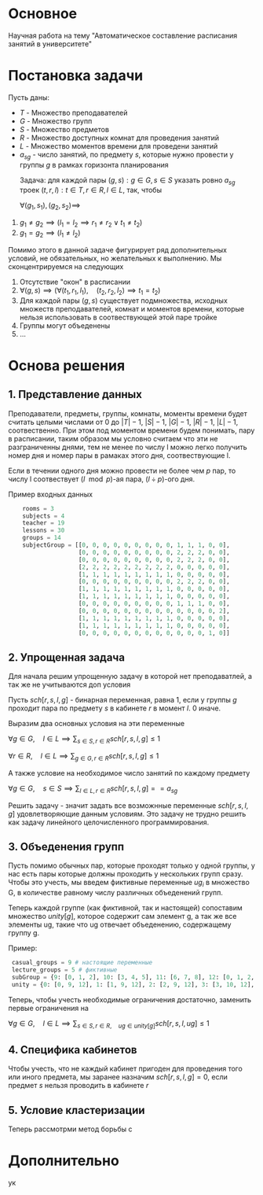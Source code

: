 
# Основное
Научная работа на тему "Автоматическое составление расписания занятий в университете"
# Постановка задачи
Пyсть даны: 
+ _T_ - Множество преподавателей
+ _G_ - Множество групп
+ _S_ - Множество предметов
+ _R_ - Множество доступных комнат для проведения занятий
+ _L_ - Множество моментов времени для проведени занятий
+ _a<sub>s</sub><sub>g</sub>_ - число занятий, по предмету _s_, которые нужно провести у группы _g_ в рамках горизонта планирования <p>
Задача: для каждой пары $`(g, s): g \in G,  s \in S`$ указать ровно _a<sub>s</sub><sub>g</sub>_ троек $`(t, r, l): t \in T, r \in R, l \in L`$, так, чтобы <p>
$` \forall (g_1, s_1), (g_2, s_2) \implies`$
1. $`g_1 \neq g_2 \implies (l_1 = l_2 \implies r_1 \neq r_2 \vee t_1 \neq t_2)`$
2. $`g_1 = g_2 \implies (l_1 \neq l_2)`$

Помимо этого в данной задаче фигурирует ряд дополнительных условий, не обязательных, но желательных к выполнению. Мы сконцентрируемся на следyющих
1. Отсутствие "окон" в расписании
2. $` \forall (g, s) \implies (\forall (t_1, r_1, l_1), \quad (t_2, r_2, l_2) \implies t_1 = t_2) `$
3. Для каждой пары $` (g, s) `$ существует подмножества, исходных множеств преподавателей, комнат и моментов времени, которые нельзя использовать в соотвествующей этой паре тройке
4. Группы могут объеденены
5. ...

# Основа решения
## 1. Представление данных
Преподаватели, предметы, группы, комнаты, моменты времени будет считать целыми числами от 0 до $`|T|-1`$, $`|S|-1`$, $`|G|-1`$, $`|R|-1`$, $`|L|-1`$, соотвественно. При этом под моментом времени
будем понимать, пару в расписании, таким образом мы условно считаем что эти не разграниченны днями, тем не менее по числу l можно легко получить номер дня и номер пары в рамаках этого дня, соотвествующие l.

Если в течении одного дня можно провести не более чем _p_ пар, то числу l соотвествует $`(l \mod p)`$-ая пара, $`(l \div p)`$-ого дня. 

Пример входных данных
```python
    rooms = 3
    subjects = 4
    teacher = 19
    lessons = 30
    groups = 14
    subjectGroup = [[0, 0, 0, 0, 0, 0, 0, 0, 0, 1, 1, 1, 0, 0],
                    [0, 0, 0, 0, 0, 0, 0, 0, 0, 2, 2, 2, 0, 0],
                    [0, 0, 0, 0, 0, 0, 0, 0, 0, 2, 2, 2, 0, 0],
                    [2, 2, 2, 2, 2, 2, 2, 2, 2, 0, 0, 0, 0, 0],
                    [1, 1, 1, 1, 1, 1, 1, 1, 1, 0, 0, 0, 0, 0],
                    [0, 0, 0, 0, 0, 0, 0, 0, 0, 2, 2, 2, 0, 0],
                    [1, 1, 1, 1, 1, 1, 1, 1, 1, 0, 0, 0, 0, 0],
                    [1, 1, 1, 1, 1, 1, 1, 1, 1, 0, 0, 0, 0, 0],
                    [0, 0, 0, 0, 0, 0, 0, 0, 0, 1, 1, 1, 0, 0],
                    [0, 0, 0, 0, 0, 0, 0, 0, 0, 0, 0, 0, 0, 2],
                    [1, 1, 1, 1, 1, 1, 1, 1, 1, 0, 0, 0, 0, 0],
                    [1, 1, 1, 1, 1, 1, 1, 1, 1, 0, 0, 0, 0, 0],
                    [0, 0, 0, 0, 0, 0, 0, 0, 0, 0, 0, 0, 1, 0]]
```
## 2. Упрощенная задача
Для начала решим упрощенную задачу в которой нет преподаватлей, а так же не учитываются доп условия

Пусть $`sch[r, s, l, g]`$ - бинарная переменная, равна 1, если у группы _g_ проходит пара по предмету _s_ в кабинете _r_ в момент _l_. 0 иначе. <p> 
Выразим два основных условия на эти переменные 

$`\forall g \in G, \quad l \in L \implies \displaystyle\sum_{s \in S, r \in R} sch[r, s, l, g] \leq 1`$ 

$`\forall r \in R, \quad l \in L \implies \displaystyle\sum_{g \in G, r \in R} sch[r, s, l, g] \leq 1`$

А также условие на необходимое число занятий по каждому предмету

$`\forall g \in G, \quad s \in S \implies \displaystyle\sum_{l \in L, r \in R} sch[r, s, l, g] == a_{sg}`$

Решить задачу - значит задать все возможнные переменные $`sch[r, s, l, g]`$ удовлетворяющие данным условиям. Это задачу не трудно решить как задачу линейного целочисленного программирования.
## 3. Объеденения групп
Пycть помимо обычных пар, которые проходят только у одной группы, y нас есть пары которые должны проходить у нескольких групп сразу. Чтобы это учесть, мы введем фиктивные переменные $`ug_{i}`$ в множество G, в количестве равному числу различных объеденений групп.

Теперь каждой группе (как фиктивной, так и настоящей) сопоставим множество $` unity[g] `$, которое содержит сам элемент g, а так же все элементы ug, такие что ug отвечает объеденению, содержащему группу g. 

Пример:
```python
 casual_groups = 9 # настоящие переменные
 lecture_groups = 5 # фиктивные
 subGroup = {9: [0, 1, 2], 10: [3, 4, 5], 11: [6, 7, 8], 12: [0, 1, 2, 3], 13: [4, 5, 6, 7, 8]} # список объединений
 unity = {0: [0, 9, 12], 1: [1, 9, 12], 2: [2, 9, 12], 3: [3, 10, 12], 4: [4, 10, 13], 5: [5, 10, 13], 6: [6, 11, 13], 7: [7, 11, 13], 8: [8, 11, 13], 9: [9], 10: [10], 11: [11], 12: [12], 13: [13]}
```
Теперь, чтобы учесть необходимые ограничения достаточно, заменить первые ограничения на

$`\forall g \in G, \quad l \in L \implies \displaystyle\sum_{s \in S,r \in R, \quad ug \in unity[g]} sch[r, s, l, ug] \leq 1 `$
## 4. Cпецифика кабинетов
Чтобы учесть, что не каждый кабинет пригоден для проведения того или иного предмета, мы заранее назначим $`sch[r, s, l, g] = 0`$, если предмет _s_ нельзя проводить в кабинете _r_

## 5. Условие кластеризации
Теперь рассмотрми метод борьбы с 

# Дополнительно
ук
